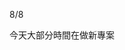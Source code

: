 8/8

<!-- 加班時數
累積7h , 今天加班0h 
-->

<!-- Leetcode刷題  
總刷46題 今天刷了0題
-->

<!--專案
 第一個專案 5/28 合約管理(完成)
 第二個專案 物料模擬分析-後端API做不出來,改成料況表暫定(完成)
 第三個專案 6/18 excelE化(Z_生管_00料品基本資料_V1.0)(完成) 
 第四個專案 6/24 excelE化(Z_物控_01料品領料數量_V1.2)(完成) 
 第五個專案 6/28 excel E 化(Z_倉庫_03料品庫存現況查詢_V1.0)(完成)  
 第六個專案 7/10 標準工時 E 化(完成)
 第七個專案 ==>報表E化 只剩圖表部分(等API)
 第八個專案 7/12 資材料況表 (完成) 
 第九個專案 7/31 工令單總表&料品檢驗報表 (完成)
 第十個專案 7/30 銷貨明細表 (完成)
 第十一個專案 未結工單追蹤-總染分析&追蹤明細 圖大致刻好了剩圖表() 期限12天8/26要交
 -->

<!-- QCC
重新討論主題 
-->

<!-- 自學進度 
hello 演算法 
https://www.hello-algo.com/zh-hant/chapter_preface/about_the_book/ 

目前看到湊雜表--堆疊有一點看不懂

TypeScript學習
 -->


 今天大部分時間在做新專案